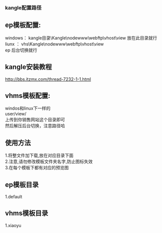 ### kangle配置路径
## ep模板配置:<br>
windows：  kangle目录\Kangle\nodewww\webftp\vhost\view 放在此目录就行<br>
liunx ：  vhs\Kangle\nodewww\webftp\vhost\view <br>
ep 后台切换就行<br>

## kangle安装教程
http://bbs.itzmx.com/thread-7232-1-1.html<br>

## vhms模板配置:<br>
windos和linux下一样的<br>
user/view/ <br>
上传到你销售网站这个目录即可<br>
然后解压后台切换，注意路径哈<br>

## 使用方法 <br>
1.将整文件加下载,放在对应目录下面<br>
2.注意,请勿修改模板文件夹名字,防止图标失效<br>
3.在每个模板下都有对应的预览图<br>

## ep模板目录
1.default <br>

## vhms模板目录
1.xiaoyu<br>
